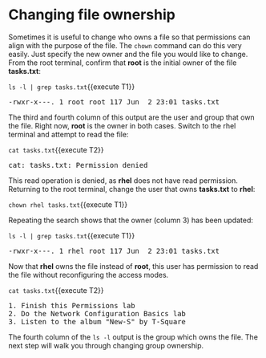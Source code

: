 # Changing file ownership

Sometimes it is useful to change who owns a file so that permissions can align
with the purpose of the file. The `chown` command can do this very easily. Just
specify the new owner and the file you would like to change. From the root terminal,
confirm that __root__ is the initial owner of the file __tasks.txt__:

`ls -l | grep tasks.txt`{{execute T1}}

<pre class=file>
-rwxr-x---. 1 root root 117 Jun  2 23:01 tasks.txt
</pre>

The third and fourth column of this output are the user and group that own the
file. Right now, __root__ is the owner in both cases. Switch to the rhel
terminal and attempt to read the file:

`cat tasks.txt`{{execute T2}}

<pre class=file>
cat: tasks.txt: Permission denied
</pre>

This read operation is denied, as __rhel__ does not have read permission.
Returning to the root terminal, change the user that owns __tasks.txt__ to __rhel__:

`chown rhel tasks.txt`{{execute T1}}

Repeating the search shows that the owner (column 3) has been updated:

`ls -l | grep tasks.txt`{{execute T1}}

<pre class=file>
-rwxr-x---. 1 rhel root 117 Jun  2 23:01 tasks.txt
</pre>

Now that __rhel__ owns the file instead of __root__, this user has permission
to read the file without reconfiguring the access modes.

`cat tasks.txt`{{execute T2}}

<pre class=file>
1. Finish this Permissions lab
2. Do the Network Configuration Basics lab
3. Listen to the album "New-S" by T-Square
</pre>

The fourth column of the `ls -l` output is the group which owns the file.
The next step will walk you through changing group ownership.
